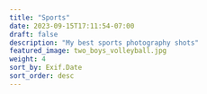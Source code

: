 ```yaml
---
title: "Sports"
date: 2023-09-15T17:11:54-07:00
draft: false
description: "My best sports photography shots"
featured_image: two_boys_volleyball.jpg
weight: 4
sort_by: Exif.Date
sort_order: desc
---
```


